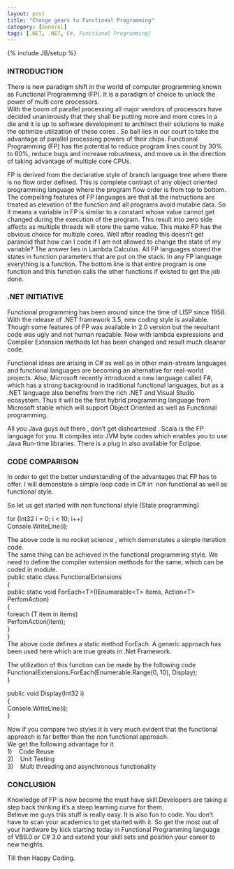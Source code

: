 ```yaml
---
layout: post
title: "Change gears to Functional Programming"
category: [General]
tags: [.NET, .NET, C#, Functional Programming]
---
```

{% include JB/setup %}
<h3>INTRODUCTION</h3>  <p>There is new paradigm shift in the world of computer programming known as Functional Programming (FP). It is a paradigm of choice to unlock the power of multi core processors.   <br />With the boom of parallel processing all major vendors of processors have decided unanimously that they shall be putting more and more cores in a die and it is up to software development to architect their solutions to make the optimize utilization of these cores . So ball lies in our court to take the advantage of parallel processing powers of their chips. Functional Programming (FP) has the potential to reduce program lines count by 30% to 60%, reduce bugs and increase robustness, and move us in the direction of taking advantage of multiple core CPUs.</p>  <p>FP is derived from the declarative style of branch language tree where there is no flow order defined. This is complete contrast of any object oriented programming language where the program flow order is from top to bottom.   <br />The compelling features of FP languages are that all the instructions are treated as elevation of the function and all programs avoid mutable data. So it means a variable in FP is similar to a constant whose value cannot get changed during the execution of the program. This result into zero side affects as multiple threads will store the same value. This make FP has the obvious choice for multiple cores. Well after reading this doesn’t get paranoid that how can I code if I am not allowed to change the state of my variable? The answer lies in Lambda Calculus. All FP languages stored the states in function parameters that are put on the stack. In any FP language everything is a function. The bottom line is that entire program is one function and this function calls the other functions if existed to get the job done.</p>  <h3>.NET INITIATIVE</h3>  <p>Functional programming has been around since the time of LISP since 1958.   <br />With the release of .NET framework 3.5, new coding style is available. Though some features of FP was available in 2.0 version but the resultant code was ugly and not human readable. Now with lambda expressions and Compiler Extension methods lot has been changed and result much cleaner code.</p>  <p>Functional ideas are arising in C# as well as in other main-stream languages and functional languages are becoming an alternative for real-world projects. Also, Microsoft recently introduced a new language called F#, which has a strong background in traditional functional languages, but as a .NET language also benefits from the rich .NET and Visual Studio ecosystem. Thus it will be the first hybrid programming language from Microsoft stable which will support Object Oriented as well as Functional programming.</p>  <p>All you Java guys out there , don’t get disheartened . Scala is the FP language for you. It compiles into JVM byte codes which enables you to use Java Run-time libraries. There is a plug in also available for Eclipse.</p>  <h3>CODE COMPARISON</h3>  <p>In order to get the better understanding of the advantages that FP has to offer. I will demonstate a simple loop code in C# in&#160; non functional as well as functional style.</p>  <p>So let us get started with non functional style (State programming)</p>  <p>for (Int32 i = 0; i &lt; 10; i++)   <br />Console.WriteLine(i);</p>  <p>The above code is no rocket science , which demonstates a simple iteration code.   <br />The same thing can be achieved in the functional programming style. We need to define the compiler extension methods for the same, which can be coded in module.    <br />public static class FunctionalExtensions    <br />{    <br />public static void ForEach&lt;T&gt;(IEnumerable&lt;T&gt; items, Action&lt;T&gt; PerfomAction)    <br />{    <br />foreach (T item in items)    <br />PerfomAction(item);    <br />}    <br />}    <br />The above code defines a static method ForEach. A generic approach has been used here which are true greats in .Net Framework.</p>  <p>The utilization of this function can be made by the following code   <br />FunctionalExtensions.ForEach(Enumerable.Range(0, 10), Display);    <br />}</p>  <p>public void Display(Int32 i)   <br />{    <br />Console.WriteLine(i);    <br />}</p>  <p>Now if you compare two styles it is very much evident that the functional approach is far better than the non functional approach.   <br />We get the following advantage for it    <br />1)&#160;&#160;&#160; Code Reuse    <br />2)&#160;&#160;&#160; Unit Testing    <br />3)&#160;&#160;&#160; Multi threading and asynchronous functionality</p>  <h3>CONCLUSION</h3>  <p>Knowledge of FP is now become the must have skill.Developers are taking a step back thinking it’s a steep learning curve for them.   <br />Believe me guys this stuff is really easy. It is also fun to code. You don’t have to scan your academics to get started with it. So get the most out of your hardware by kick starting today in Functional Programming language of VB9.0 or C# 3.0 and extend your skill sets and position your career to new heights.</p>  <p>Till then Happy Coding.</p>
